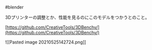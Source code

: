 #blender 

3Dプリンターの調整とか、性能を見るのにこのモデルをつかうとのこと。

[https://github.com/CreativeTools/3DBenchy/](https://github.com/CreativeTools/3DBenchy/)

![[Pasted image 20210525142724.png]]


